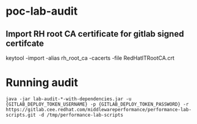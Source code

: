 # poc-lab-audit

## Import RH root CA certificate for gitlab signed certifcate
keytool -import -alias rh_root_ca -cacerts -file RedHatITRootCA.crt


# Running audit

```
java -jar lab-audit-*-with-dependencies.jar -u {GITLAB_DEPLOY_TOKEN_USERNAME} -p {GITLAB_DEPLOY_TOKEN_PASSWORD} -r https://gitlab.cee.redhat.com/middlewareperformance/performance-lab-scripts.git -d /tmp/performance-lab-scripts
```